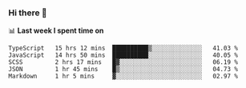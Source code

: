 ### Hi there 👋

<!--
**DBvc/DBvc** is a ✨ _special_ ✨ repository because its `README.md` (this file) appears on your GitHub profile.

Here are some ideas to get you started:

- 🔭 I’m currently working on ...
- 🌱 I’m currently learning ...
- 👯 I’m looking to collaborate on ...
- 🤔 I’m looking for help with ...
- 💬 Ask me about ...
- 📫 How to reach me: ...
- 😄 Pronouns: ...
- ⚡ Fun fact: ...
-->

📊 **Last week I spent time on**
<!--START_SECTION:waka-->

```text
TypeScript   15 hrs 12 mins  ██████████▒░░░░░░░░░░░░░░   41.03 %
JavaScript   14 hrs 50 mins  ██████████░░░░░░░░░░░░░░░   40.05 %
SCSS         2 hrs 17 mins   █▓░░░░░░░░░░░░░░░░░░░░░░░   06.19 %
JSON         1 hr 45 mins    █▒░░░░░░░░░░░░░░░░░░░░░░░   04.73 %
Markdown     1 hr 5 mins     ▓░░░░░░░░░░░░░░░░░░░░░░░░   02.97 %
```

<!--END_SECTION:waka-->
